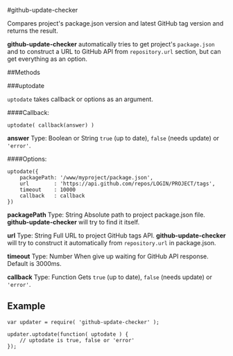 #github-update-checker

Compares project's package.json version and latest GitHub tag version and returns the result.

**github-update-checker** automatically tries to get project's `package.json` and to construct a URL to GitHub API from `repository.url` section, but can get everything as an option.


##Methods

###uptodate

`uptodate` takes callback or options as an argument.

####Callback:

```
uptodate( callback(answer) )
```

**answer**
Type: Boolean or String
`true` (up to date), `false` (needs update) or `'error'`.


####Options:
```
uptodate({
    packagePath: '/www/myproject/package.json',
    url        : 'https://api.github.com/repos/LOGIN/PROJECT/tags',
    timeout    : 10000
    callback   : callback
})
```

**packagePath**
Type: String
Absolute path to project package.json file. **github-update-checker** will try to find it itself.

**url**
Type: String
Full URL to project GitHub tags API. **github-update-checker** will try to construct it automatically from `repository.url` in package.json.

**timeout**
Type: Number
When give up waiting for GitHub API response. Default is 3000ms.

**callback**
Type: Function
Gets `true` (up to date), `false` (needs update) or `'error'`.


Example
-------

```
var updater = require( 'github-update-checker' );

updater.uptodate(function( uptodate ) {
    // uptodate is true, false or 'error'
});
```
